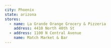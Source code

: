 ```yaml
---
city: Phoenix
state: arizona
stores:
  - name: La Grande Orange Grocery & Pizzeria
    address: 4410 North 40th St
  - address: 1100 N Central Avenue
    name: Match Market & Bar
---
```

